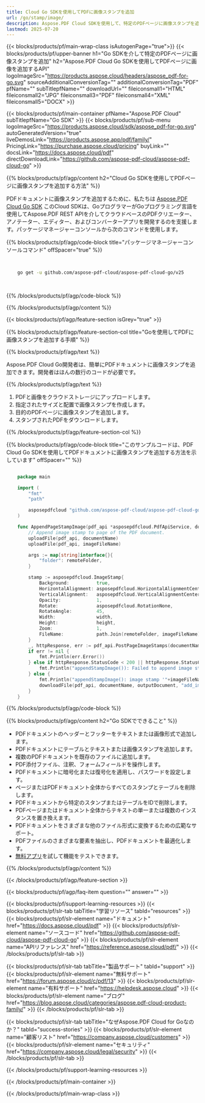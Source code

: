 ```yaml
---
title: Cloud Go SDKを使用してPDFに画像スタンプを追加
url: /go/stamp/image/
description: Aspose.PDF Cloud SDKを使用して、特定のPDFページに画像スタンプを追加します。
lastmod: 2025-07-20
---
```


{{< blocks/products/pf/main-wrap-class isAutogenPage="true">}}
{{< blocks/products/pf/upper-banner h1="Go SDKを介して特定のPDFページに画像スタンプを追加" h2="Aspose.PDF Cloud Go SDKを使用してPDFページに画像を追加するAPI" logoImageSrc="https://products.aspose.cloud/headers/aspose_pdf-for-go.svg" sourceAdditionalConversionTag="" additionalConversionTag="PDF" pfName="" subTitlepfName="" downloadUrl="" fileiconsmall1="HTML" fileiconsmall2="JPG" fileiconsmall3="PDF" fileiconsmall4="XML" fileiconsmall5="DOCX" >}}

{{< blocks/products/pf/main-container pfName="Aspose.PDF Cloud" subTitlepfName="Go SDK" >}}
{{< blocks/products/pf/sub-menu logoImageSrc="https://products.aspose.cloud/sdk/aspose_pdf-for-go.svg"
autoGeneratedVersion="true"
liveDemosLink="https://products.aspose.app/pdf/family/" PricingLink="https://purchase.aspose.cloud/pricing" buyLink="" docsLink="https://docs.aspose.cloud/pdf"  directDownloadLink="https://github.com/aspose-pdf-cloud/aspose-pdf-cloud-go" >}}

{{% blocks/products/pf/agp/content h2="Cloud Go SDKを使用してPDFページに画像スタンプを追加する方法" %}}

PDFドキュメントに画像スタンプを追加するために、私たちは
[Aspose.PDF Cloud Go SDK](https://products.aspose.cloud/pdf/go/)
このCloud SDKは、GoプログラマーがGoプログラミング言語を使用してAspose.PDF REST APIを介してクラウドベースのPDFクリエーター、アノテーター、エディター、およびコンバーターアプリを開発するのを支援します。パッケージマネージャーコンソールから次のコマンドを使用します。

{{% blocks/products/pf/agp/code-block title="パッケージマネージャーコンソールコマンド" offSpacer="true" %}}

```bash

     
    go get -u github.com/aspose-pdf-cloud/aspose-pdf-cloud-go/v25
     
     
```

{{% /blocks/products/pf/agp/code-block %}}

{{% /blocks/products/pf/agp/content %}}

{{< blocks/products/pf/agp/feature-section isGrey="true" >}}

{{% blocks/products/pf/agp/feature-section-col title="Goを使用してPDFに画像スタンプを追加する手順" %}}

{{% blocks/products/pf/agp/text %}}

Aspose.PDF Cloud Go開発者は、簡単にPDFドキュメントに画像スタンプを追加できます。開発者はほんの数行のコードが必要です。

{{% /blocks/products/pf/agp/text %}}

1. PDFと画像をクラウドストレージにアップロードします。
1. 指定されたサイズと配置で画像スタンプを作成します。
1. 目的のPDFページに画像スタンプを追加します。
1. スタンプされたPDFをダウンロードします。

{{% /blocks/products/pf/agp/feature-section-col %}}

{{% blocks/products/pf/agp/code-block title="このサンプルコードは、PDF Cloud Go SDKを使用してPDFドキュメントに画像スタンプを追加する方法を示しています" offSpacer="" %}}

```go

    package main

    import (
        "fmt"
        "path"

        asposepdfcloud "github.com/aspose-pdf-cloud/aspose-pdf-cloud-go/v25"
    )

    func AppendPageStampImage(pdf_api *asposepdfcloud.PdfApiService, documentName string, outputDocument string, imageFileName string, pageNumber int32, width float64, height float64, remoteFolder string) {
        // Append image stamp to page of the PDF document.
        uploadFile(pdf_api, documentName)
        uploadFile(pdf_api, imageFileName)

        args := map[string]interface{}{
            "folder": remoteFolder,
        }

        stamp := asposepdfcloud.ImageStamp{
            Background:          true,
            HorizontalAlignment: asposepdfcloud.HorizontalAlignmentCenter,
            VerticalAlignment:   asposepdfcloud.VerticalAlignmentCenter,
            Opacity:             1,
            Rotate:              asposepdfcloud.RotationNone,
            RotateAngle:         45,
            Width:               width,
            Height:              height,
            Zoom:                1,
            FileName:            path.Join(remoteFolder, imageFileName),
        }
        _, httpResponse, err := pdf_api.PostPageImageStamps(documentName, pageNumber, []asposepdfcloud.ImageStamp{stamp}, args)
        if err != nil {
            fmt.Println(err.Error())
        } else if httpResponse.StatusCode < 200 || httpResponse.StatusCode > 299 {
            fmt.Println("appendStampImage()): Failed to append image stamp to the document.")
        } else {
            fmt.Println("appendStampImage(): image stamp '"+imageFileName+"' appended successfully pn page", pageNumber, " to the document '"+documentName+"'.")
            downloadFile(pdf_api, documentName, outputDocument, "add_image_stamp_")
        }
    }
```

{{% /blocks/products/pf/agp/code-block %}}

{{% blocks/products/pf/agp/content h2="Go SDKでできること" %}}

+ PDFドキュメントのヘッダーとフッターをテキストまたは画像形式で追加します。
+ PDFドキュメントにテーブルとテキストまたは画像スタンプを追加します。
+ 複数のPDFドキュメントを既存のファイルに追加します。
+ PDF添付ファイル、注釈、フォームフィールドを操作します。
+ PDFドキュメントに暗号化または復号化を適用し、パスワードを設定します。
+ ページまたはPDFドキュメント全体からすべてのスタンプとテーブルを削除します。
+ PDFドキュメントから特定のスタンプまたはテーブルをIDで削除します。
+ PDFページまたはドキュメント全体からテキストの単一または複数のインスタンスを置き換えます。
+ PDFドキュメントをさまざまな他のファイル形式に変換するための広範なサポート。
+ PDFファイルのさまざまな要素を抽出し、PDFドキュメントを最適化します。
+ [無料アプリ](https://products.aspose.app/pdf/)を試して機能をテストできます。

{{% /blocks/products/pf/agp/content %}}

{{< /blocks/products/pf/agp/feature-section >}}

{{< blocks/products/pf/agp/faq-item question="" answer="" >}}

{{< blocks/products/pf/support-learning-resources >}}
{{< blocks/products/pf/slr-tab tabTitle="学習リソース" tabId="resources" >}}
{{< blocks/products/pf/slr-element name="ドキュメント" href="https://docs.aspose.cloud/pdf" >}}
{{< blocks/products/pf/slr-element name="ソースコード" href="https://github.com/aspose-pdf-cloud/aspose-pdf-cloud-go" >}}
{{< blocks/products/pf/slr-element name="APIリファレンス" href="https://reference.aspose.cloud/pdf/" >}}
{{< /blocks/products/pf/slr-tab >}}

{{< blocks/products/pf/slr-tab tabTitle="製品サポート" tabId="support" >}}
{{< blocks/products/pf/slr-element name="無料サポート" href="https://forum.aspose.cloud/c/pdf/13" >}}
{{< blocks/products/pf/slr-element name="有料サポート" href="https://helpdesk.aspose.cloud" >}}
{{< blocks/products/pf/slr-element name="ブログ" href="https://blog.aspose.cloud/categories/aspose.pdf-cloud-product-family/" >}}
{{< /blocks/products/pf/slr-tab >}}

{{< blocks/products/pf/slr-tab tabTitle="なぜAspose.PDF Cloud for Goなのか？" tabId="success-stories" >}}
{{< blocks/products/pf/slr-element name="顧客リスト" href="https://company.aspose.cloud/customers" >}}
{{< blocks/products/pf/slr-element name="セキュリティ" href="https://company.aspose.cloud/legal/security" >}}
{{< /blocks/products/pf/slr-tab >}}

{{< /blocks/products/pf/support-learning-resources >}}

{{< /blocks/products/pf/main-container >}}

{{< /blocks/products/pf/main-wrap-class >}}

